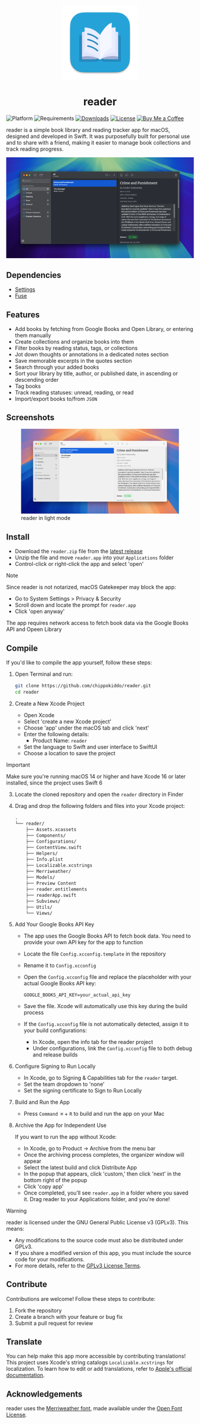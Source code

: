 <div align="center">
    <img src="../reader/Assets.xcassets/AppIcon.appiconset/256x256.png" width="200" height="200" />
    <h1>reader</h1>
</div>

![Platform](https://img.shields.io/badge/platform-macOS-blue?style=flat)
![Requirements](https://img.shields.io/badge/requirements-macOS%2014%2B-fa4e49?style=flat)
[![Downloads](https://img.shields.io/github/downloads/chippokiddo/reader/total)](https://github.com/chippokiddo/reader/releases/latest)
[![License](https://img.shields.io/github/license/chippokiddo/reader)](../LICENSE)
[![Buy Me a Coffee](https://img.shields.io/badge/Buy%20Me%20a%20Coffee-ffdd00?&logo=buy-me-a-coffee&logoColor=0D0C22)](https://buymeacoffee.com/chippo)

reader is a simple book library and reading tracker app for macOS, designed and developed in Swift. It was purposefully built for personal use and to share with a friend, making it easier to manage book collections and track reading progress.

![Screenshot](./assets/img01.png)

## Dependencies

- [Settings](https://github.com/sindresorhus/Settings)
- [Fuse](https://github.com/krisk/fuse-swift)

## Features

- Add books by fetching from Google Books and Open Library, or entering them manually
- Create collections and organize books into them
- Filter books by reading status, tags, or collections
- Jot down thoughts or annotations in a dedicated notes section
- Save memorable excerpts in the quotes section
- Search through your added books
- Sort your library by title, author, or published date, in ascending or descending order
- Tag books
- Track reading statuses: unread, reading, or read
- Import/export books to/from `JSON`

## Screenshots

<figure>
    <img src = "./assets/img02.png" alt = "reader in light mode" />
    <figcaption>reader in light mode</figcaption>
</figure>

## Install

- Download the `reader.zip` file from the [latest release](https://github.com/chippokiddo/reader/releases/latest)
- Unzip the file and move `reader.app` into your `Applications` folder
- Control-click or right-click the app and select 'open'

> [!NOTE]
> Since reader is not notarized, macOS Gatekeeper may block the app:
>
> - Go to System Settings > Privacy & Security
> - Scroll down and locate the prompt for `reader.app`
> - Click 'open anyway'
>
> The app requires network access to fetch book data via the Google Books API and Opeen Library

## Compile

If you'd like to compile the app yourself, follow these steps:

1. Open Terminal and run:

   ```bash
   git clone https://github.com/chippokiddo/reader.git
   cd reader
   ```

2. Create a New Xcode Project

   - Open Xcode
   - Select 'create a new Xcode project'
   - Choose 'app' under the macOS tab and click 'next'
   - Enter the following details:
     - Product Name: `reader`
   - Set the language to Swift and user interface to SwiftUI
   - Choose a location to save the project

> [!IMPORTANT]
>
> Make sure you're running macOS 14 or higher and have Xcode 16 or later installed, since the project uses Swift 6

3. Locate the cloned repository and open the `reader` directory in Finder
4. Drag and drop the following folders and files into your Xcode project:

   ```
   .
   └── reader/
       ├── Assets.xcassets
       ├── Components/
       ├── Configurations/
       ├── ContentView.swift
       ├── Helpers/
       ├── Info.plist
       ├── Localizable.xcstrings
       ├── Merriweather/
       ├── Models/
       ├── Preview Content
       ├── reader.entitlements
       ├── readerApp.swift
       ├── Subviews/
       ├── Utils/
       └── Views/
   ```

5. Add Your Google Books API Key

   - The app uses the Google Books API to fetch book data. You need to provide your own API key for the app to function
   - Locate the file `Config.xcconfig.template` in the repository
   - Rename it to `Config.xcconfig`
   - Open the `Config.xcconfig` file and replace the placeholder with your actual Google Books API key:

     ```
     GOOGLE_BOOKS_API_KEY=your_actual_api_key
     ```

   - Save the file. Xcode will automatically use this key during the build process
   - If the `Config.xcconfig` file is not automatically detected, assign it to your build configurations:
     - In Xcode, open the info tab for the reader project
     - Under configurations, link the `Config.xcconfig` file to both debug and release builds

6. Configure Signing to Run Locally

   - In Xcode, go to Signing & Capabilities tab for the `reader` target.
   - Set the team dropdown to 'none'
   - Set the signing certificate to Sign to Run Locally

7. Build and Run the App

   - Press `Command ⌘` + `R` to build and run the app on your Mac

8. Archive the App for Independent Use

   If you want to run the app without Xcode:

   - In Xcode, go to Product → Archive from the menu bar
   - Once the archiving process completes, the organizer window will appear
   - Select the latest build and click Distribute App
   - In the popup that appears, click 'custom,' then click 'next' in the bottom right of the popup
   - Click 'copy app'
   - Once completed, you’ll see `reader.app` in a folder where you saved it. Drag reader to your Applications folder, and you're done!

> [!WARNING]
>
> reader is licensed under the GNU General Public License v3 (GPLv3). This means:
>
> - Any modifications to the source code must also be distributed under GPLv3.
> - If you share a modified version of this app, you must include the source code for your modifications.
> - For more details, refer to the [GPLv3 License Terms](../LICENSE).

## Contribute

Contributions are welcome! Follow these steps to contribute:

1. Fork the repository
2. Create a branch with your feature or bug fix
3. Submit a pull request for review

## Translate

You can help make this app more accessible by contributing translations! This project uses Xcode's string catalogs `Localizable.xcstrings` for localization. To learn how to edit or add translations, refer to [Apple's official documentation](https://developer.apple.com/documentation/xcode/localizing-and-varying-text-with-a-string-catalog).

## Acknowledgements

reader uses the [Merriweather font](https://fonts.google.com/specimen/Merriweather), made available under the [Open Font License](../reader/Merriweather/OFL.txt).
